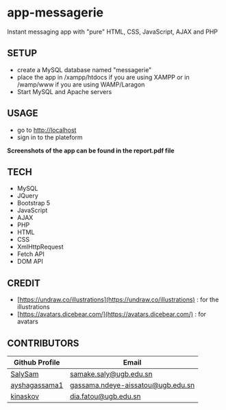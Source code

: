 # app-messagerie
Instant messaging app with "pure" HTML, CSS, JavaScript, AJAX and PHP
## SETUP

* create a MySQL database named "messagerie"
* place the app in /xampp/htdocs if you are using XAMPP or in /wamp/www if you are using WAMP/Laragon
* Start MySQL and Apache servers

## USAGE

* go to [http://localhost](http://localhost)
* sign in to the plateform

**Screenshots of the app can be found in the report.pdf file**

## TECH

* MySQL
* JQuery
* Bootstrap 5 
* JavaScript
* AJAX
* PHP
* HTML
* CSS
* XmlHttpRequest
* Fetch API
* DOM API

## CREDIT
* [https://undraw.co/illustrations](https://undraw.co/illustrations) : for the illustrations
* [https://avatars.dicebear.com/](https://avatars.dicebear.com/) : for avatars

## CONTRIBUTORS
|Github Profile|Email|     
|----|-----|
|[SalySam](https://github.com/SalySam)|samake.saly@ugb.edu.sn|
|[ayshagassama1](https://github.com/ayshagassama1)|gassama.ndeye-aissatou@ugb.edu.sn|
|[kinaskov](https://github.com/kinaskov)|dia.fatou@ugb.edu.sn|


